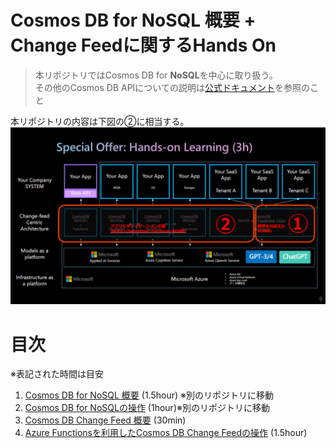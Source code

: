 # Cosmos DB for NoSQL 概要 + Change Feedに関するHands On

> 本リポジトリではCosmos DB for **NoSQL**を中心に取り扱う。<br>
> その他のCosmos DB APIについての説明は[公式ドキュメント](https://learn.microsoft.com/ja-jp/azure/cosmos-db/)を参照のこと

本リポジトリの内容は下図の②に相当する。  
![](./assets/readme_01.png)

# 目次

※表記された時間は目安

1. [Cosmos DB for NoSQL 概要](https://github.com/tahayaka-microsoft/CosmosDB_NoSQL_Essentials/blob/main/00_CosmosDB_Essential.md) (1.5hour) ※別のリポジトリに移動
1. [Cosmos DB for NoSQLの操作](https://github.com/tahayaka-microsoft/CosmosDB_NoSQL_Essentials/blob/main/01_CreateAndOperationBasic_CosmosDB.md) (1hour)※別のリポジトリに移動
1. [Cosmos DB Change Feed 概要](./02_ChangeFeed_Essential.md) (30min)
1. [Azure Functionsを利用したCosmos DB Change Feedの操作](./03_ChangeFeed_OperationBasic.md) (1.5hour)
